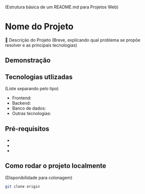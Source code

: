 (Estrutura básica de um README.md para Projetos Web)
# Nome do Projeto
📝 Descrição do Projeto (Breve, explicando qual problema se propõe resolver e as principais tecnologias)

## Demonstração

## Tecnologias utlizadas
(Liste separando pelo tipo)
- Frontend:
- Backend:
- Banco de dados:
- Outras tecnologias:

## Pré-requisitos
- 
- 
- 

## Como rodar o projeto localmente
(Disponibilidade para colonagem)
```bash
git clone origin